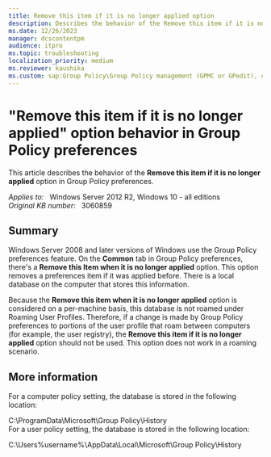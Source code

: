 ```yaml
---
title: Remove this item if it is no longer applied option
description: Describes the behavior of the Remove this item if it is no longer applied option in Group Policy preferences.
ms.date: 12/26/2023
manager: dcscontentpm
audience: itpro
ms.topic: troubleshooting
localization_priority: medium
ms.reviewer: kaushika
ms.custom: sap:Group Policy\Group Policy management (GPMC or GPedit), csstroubleshoot
---
```

# "Remove this item if it is no longer applied" option behavior in Group Policy preferences

This article describes the behavior of the **Remove this item if it is no longer applied** option in Group Policy preferences.

_Applies to:_ &nbsp; Windows Server 2012 R2, Windows 10 - all editions  
_Original KB number:_ &nbsp; 3060859

## Summary

Windows Server 2008 and later versions of Windows use the Group Policy preferences feature. On the **Common**  tab in Group Policy preferences, there's a **Remove this Item when it is no longer applied**  option. This option removes a preferences item if it was applied before. There is a local database on the computer that stores this information.  

Because the **Remove this item when it is no longer applied**  option is considered on a per-machine basis, this database is not roamed under Roaming User Profiles. Therefore, if a change is made by Group Policy preferences to portions of the user profile that roam between computers (for example, the user registry), the **Remove this item if it is no longer applied**  option should not be used. This option does not work in a roaming scenario.

## More information

For a computer policy setting, the database is stored in the following location:

C:\ProgramData\Microsoft\Group Policy\History  
For a user policy setting, the database is stored in the following location:

C:\Users\%username%\AppData\Local\Microsoft\Group Policy\History
